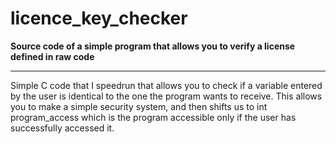 # licence_key_checker
**Source code of a simple program that allows you to verify a license defined in raw code**
________________________________________________________________________________________________

Simple C code that I speedrun that allows you to check if a variable entered by the user is identical to the one the program wants to receive. This allows you to make a simple security system, and then shifts us to int program_access which is the program accessible only if the user has successfully accessed it.

